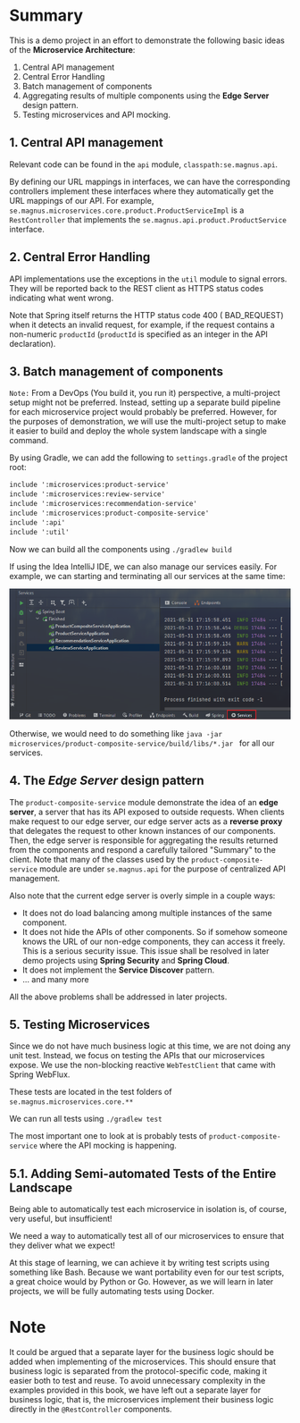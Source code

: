 # Summary
This is a demo project in an effort to demonstrate the following basic ideas
of the **Microservice Architecture**:
1. Central API management
2. Central Error Handling 
3. Batch management of components
4. Aggregating results of multiple components using the **Edge Server** design pattern.
5. Testing microservices and API mocking.

## 1. Central API management
Relevant code can be found in the `api` module, `classpath:se.magnus.api`.

By defining our URL mappings in interfaces, we can have the corresponding
controllers implement these interfaces where they automatically get the
URL mappings of our API. For example, 
`se.magnus.microservices.core.product.ProductServiceImpl` is a `RestController`
that implements the `se.magnus.api.product.ProductService` interface.

## 2. Central Error Handling
API implementations use the exceptions in the `util` module to signal errors. 
They will be reported back to the REST client as HTTPS status codes 
indicating what went wrong.

Note that Spring itself returns the HTTP status code 400 ( BAD_REQUEST) 
when it detects an invalid request, for example, if the request contains 
a non-numeric `productId` (`productId` is specified as an integer in the 
API declaration).

## 3. Batch management of components

`Note:` From a DevOps (You build it, you run it) perspective, a multi-project setup might not be preferred. Instead, setting up a separate build pipeline for each microservice project would probably be preferred. However, for the purposes of demonstration, we will use the multi-project setup to make it easier to build and deploy the whole system landscape with a single command.

By using Gradle, we can add the following to `settings.gradle` of the project root:

```txt
include ':microservices:product-service'
include ':microservices:review-service'
include ':microservices:recommendation-service'
include ':microservices:product-composite-service'
include ':api'
include ':util'
```

Now we can build all the components using `./gradlew build`

If using the Idea IntelliJ IDE, we can also manage our services easily. For example, we can starting and terminating all our services at the same time:

![image-20210531172049371](README.assets/image-20210531172049371.png)

Otherwise, we would need to do something like  `java -jar microservices/product-composite-service/build/libs/*.jar ` for all our services.

## 4. The *Edge Server* design pattern

The `product-composite-service` module demonstrate the idea of an **edge server**, a server that has its API exposed to outside requests. When clients make request to our edge server, our edge server acts as a **reverse proxy** that delegates the request to other known instances of our components. Then, the edge server is responsible for aggregating the results returned from the components and respond a carefully tailored "Summary" to the client. Note that many of the classes used by the `product-composite-service` module are under `se.magnus.api` for the purpose of centralized API management.

Also note that the current edge server is overly simple in a couple ways:

* It does not do load balancing among multiple instances of the same component.
* It does not hide the APIs of other components. So if somehow someone knows the URL of our non-edge components, they can access it freely. This is a serious security issue. This issue shall be resolved in later demo projects using **Spring Security** and **Spring Cloud**.
* It does not implement the **Service Discover** pattern.
* ... and many more

All the above problems shall be addressed in later projects.

## 5. Testing Microservices

Since we do not have much business logic at this time, we are not doing any unit test. Instead, we focus on testing the APIs that our microservices expose. We use the non-blocking reactive `WebTestClient` that came with Spring WebFlux.

These tests are located in the test folders of `se.magnus.microservices.core.**`

We can run all tests using `./gradlew test`

The most important one to look at is probably tests of `product-composite-service` where the API mocking is happening.



## 5.1. Adding Semi-automated Tests of the Entire Landscape

Being able to automatically test each microservice in isolation is, of course, very useful, but insufficient!

We need a way to automatically test all of our microservices to ensure that they deliver what we expect!

At this stage of learning, we can achieve it by writing test scripts using something like Bash. Because we want portability even for our test scripts, a great choice would by Python or Go. However, as we will learn in later projects, we will be fully automating tests using Docker.

# Note
It could be argued that a separate layer for the business logic should be 
added when implementing of the microservices. This should ensure that 
business logic is separated from the protocol-specific code, making it 
easier both to test and reuse. To avoid unnecessary complexity in the 
examples provided in this book, we have left out a separate layer for 
business logic, that is, the microservices implement their business 
logic directly in the `@RestController` components.

